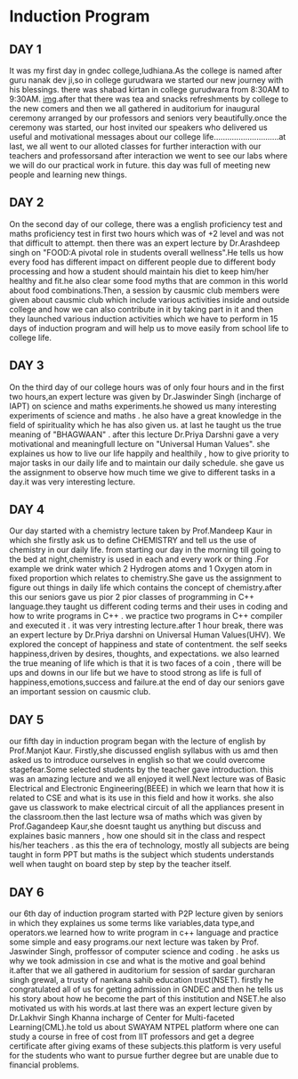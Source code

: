 # Induction Program
## DAY 1
It was my first day in gndec college,ludhiana.As the college is named after guru nanak dev ji,so in college gurudwara we started our new journey with his blessings. there was shabad kirtan in college gurudwara from 8:30AM to 9:30AM. [img](https://gndec.ac.in/gndec/2023/WhatsApp%20Image%202023-04-20%20at%2011.13.22%20PM%20(4).jpeg).after that there was tea and snacks refreshments by college to the new comers and then we all gathered in auditorium for inaugural ceremony arranged by our professors and seniors very beautifully.once the ceremony was started, our host invited our speakers who delivered us useful and motivational messages about our college life.............................at last, we all went to our alloted classes for further interaction with our teachers and professorsand after interaction we went to see our labs where we will do our practical work in future. this day was full of meeting new people and learning new things.
## DAY 2
On the second day of our college, there was a english proficiency test and maths proficiency test in first two hours which was of +2 level and was not that difficult to attempt. then there was an expert lecture by Dr.Arashdeep singh on "FOOD:A pivotal role in students overall wellness".He tells us how every food has different impact on different people due to different body processing and how a student should maintain his diet to keep him/her healthy and fit.he also clear some food myths that are common in this world about food combinations.Then, a session by causmic club members were given about causmic club which include various activities inside and outside college and how we can also contribute in it by taking part in it and then they launched various induction activities which we have to perform in 15 days of induction program and will help us to move easily from school life to college life.
## DAY 3
On the third day of our college hours was of only four hours and in the first two hours,an expert lecture was given by Dr.Jaswinder Singh (incharge of IAPT) on science and maths experiments.he showed us many interesting experiments of science and maths . he also have a great knowledge in the field of spirituality which he has also given us. at last he taught us the true meaning of "BHAGWAAN" . after this lecture Dr.Priya Darshni gave a very motivational and meaningfull lecture on "Universal Human Values". she explaines us how to live our life happily and healthily , how to give priority to major tasks in our daily life and to maintain our daily schedule. she gave us the assignment to observe how much time we give to different tasks in a day.it was very interesting lecture.
## DAY 4
Our day started with a chemistry lecture taken by Prof.Mandeep Kaur in which she firstly ask us to define CHEMISTRY and tell us the use of chemistry in our daily life. from starting our day in the morning till going to the bed at night,chemistry is used in each and every work or thing .For example we drink water which 2 Hydrogen atoms and 1 Oxygen atom in fixed proportion which relates to chemistry.She gave us the assignment to figure out things in daily life which contains the concept of chemistry.after this our seniors gave us pior 2 pior classes of programming in C++ language.they taught us different coding terms and their uses in coding and how to write programs in C++ . we practice two programs in C++ compiler and executed it . it was very intresting lecture.after 1 hour break, there was an expert lecture by Dr.Priya darshni on Universal Human Values(UHV). We explored the concept of happiness and state of contentment. the self seeks happiness,driven by desires, thoughts, and expectations. we also learned the true meaning of life which is that it is two faces of a coin , there will be ups and downs in our life but we have to stood strong as life is full of happiness,emotions,success and  failure.at the end of day our seniors gave an important session on causmic club.
## DAY 5
our fifth day in induction program began with the lecture of english by Prof.Manjot Kaur. Firstly,she discussed english syllabus with us amd then asked us to introduce ourselves in english so that we could overcome stagefear.Some selected students by the teacher gave introduction. this was an amazing lecture and we all enjoyed it well.Next lecture was of Basic Electrical and Electronic Engineering(BEEE) in which we learn that how it is related to CSE and what is its use in this field and how it works. she also gave us classwork to make electrical circuit of all the appliances present in the classroom.then the last lecture wsa of maths which was given by Prof.Gagandeep Kaur,she doesnt taught us anything but discuss and explaines basic manners , how one should sit in the class and respect his/her teachers . as this the era of technology, mostly all subjects are being taught in form PPT but maths is the subject which students understands well when taught on board step by step by the teacher itself.
## DAY 6
our 6th day of induction program started with P2P lecture given by seniors in which they explaines us some terms like variables,data type,and operators.we learned how to write program in c++ language and practice some simple and easy programs.our next lecture was taken by Prof. Jaswinder Singh, proffessor of computer science and coding . he asks us why we took admission in cse and what is the motive and goal behind it.after that we all gathered in auditorium for session of sardar gurcharan singh grewal, a trusty of nankana sahib education trust(NSET). firstly he congratulated all of us for getting admission in GNDEC and then he tells us his story about how he become the part of this institution and NSET.he also motivated us with his words.at last there was an expert lecture given by Dr.Lakhvir Singh Khanna incharge of Center for Multi-faceted Learning(CML).he told us about SWAYAM NTPEL platform where one can study a course in free of cost from IIT professors and get a degree certificate after giving exams of these subjects.this platform is very useful for the students who want to pursue further degree but are unable due to financial problems.
